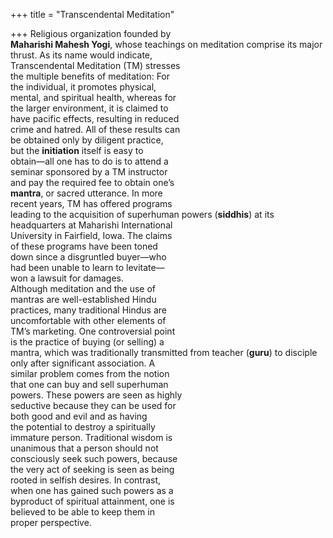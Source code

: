 +++
title = "Transcendental Meditation"

+++
Religious organization founded by  
**Maharishi Mahesh Yogi**, whose teachings on meditation comprise its major  
thrust. As its name would indicate,  
Transcendental Meditation (TM) stresses  
the multiple benefits of meditation: For  
the individual, it promotes physical,  
mental, and spiritual health, whereas for  
the larger environment, it is claimed to  
have pacific effects, resulting in reduced  
crime and hatred. All of these results can  
be obtained only by diligent practice,  
but the **initiation** itself is easy to  
obtain—all one has to do is to attend a  
seminar sponsored by a TM instructor  
and pay the required fee to obtain one’s  
**mantra**, or sacred utterance. In more  
recent years, TM has offered programs  
leading to the acquisition of superhuman powers (**siddhis**) at its headquarters at Maharishi International  
University in Fairfield, Iowa. The claims  
of these programs have been toned  
down since a disgruntled buyer—who  
had been unable to learn to levitate—  
won a lawsuit for damages.  
Although meditation and the use of  
mantras are well-established Hindu  
practices, many traditional Hindus are  
uncomfortable with other elements of  
TM’s marketing. One controversial point  
is the practice of buying (or selling) a  
mantra, which was traditionally transmitted from teacher (**guru**) to disciple  
only after significant association. A  
similar problem comes from the notion  
that one can buy and sell superhuman  
powers. These powers are seen as highly  
seductive because they can be used for  
both good and evil and as having  
the potential to destroy a spiritually  
immature person. Traditional wisdom is  
unanimous that a person should not  
consciously seek such powers, because  
the very act of seeking is seen as being  
rooted in selfish desires. In contrast,  
when one has gained such powers as a  
byproduct of spiritual attainment, one is  
believed to be able to keep them in  
proper perspective.